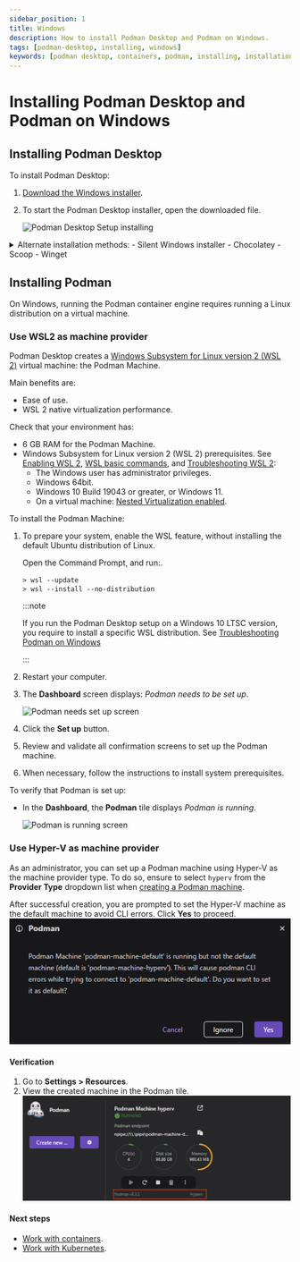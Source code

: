 ```yaml
---
sidebar_position: 1
title: Windows
description: How to install Podman Desktop and Podman on Windows.
tags: [podman-desktop, installing, windows]
keywords: [podman desktop, containers, podman, installing, installation, windows]
---
```


# Installing Podman Desktop and Podman on Windows

## Installing Podman Desktop

To install Podman Desktop:

1. [Download the Windows installer](/downloads/windows).

1. To start the Podman Desktop installer, open the downloaded file.

   ![Podman Desktop Setup installing](img/podman-desktop-setup-installing.png)

<details>
<summary>
Alternate installation methods:
- Silent Windows installer
- Chocolatey
- Scoop
- Winget
</summary>

#### Silent Windows installer

1. [Download the Windows installer](/downloads/windows).

1. To install without user interaction, run the Windows installer with the silent flag `/S` from the Command Prompt:

   ```shell-session
   > podman-desktop-1.6.4-setup-x64.exe /S
   ```

#### Chocolatey

1. Install the [Chocolatey package manager](https://chocolatey.org/install).

1. Install from the terminal:

   ```shell-session
   > choco install podman-desktop
   ```

#### Scoop package manager for Windows

1. [Install the Scoop package manager](https://github.com/ScoopInstaller/Install#readme).

1. Install from the terminal:

   ```shell-session
   > scoop bucket add extras
   > scoop install podman-desktop
   ```

#### Winget

1. [Install the Winget Package manager for Windows](https://aka.ms/getwinget).

1. Install from the terminal:

   ```shell-session
   > winget install -e --id RedHat.Podman-Desktop
   ```

</details>

## Installing Podman

On Windows, running the Podman container engine requires running a Linux distribution on a virtual machine.

### Use WSL2 as machine provider

Podman Desktop creates a [Windows Subsystem for Linux version 2 (WSL 2)](https://learn.microsoft.com/en-us/windows/wsl/about#what-is-wsl-2) virtual machine: the Podman Machine.

Main benefits are:

- Ease of use.
- WSL 2 native virtualization performance.

Check that your environment has:

- 6 GB RAM for the Podman Machine.
- Windows Subsystem for Linux version 2 (WSL 2) prerequisites. See [Enabling WSL 2](https://docs.microsoft.com/en-us/windows/wsl/install), [WSL basic commands](https://learn.microsoft.com/en-us/windows/wsl/basic-commands), and [Troubleshooting WSL 2](https://learn.microsoft.com/en-us/windows/wsl/troubleshooting#error-0x80370102-the-virtual-machine-could-not-be-started-because-a-required-feature-is-not-installed):
  - The Windows user has administrator privileges.
  - Windows 64bit.
  - Windows 10 Build 19043 or greater, or Windows 11.
  - On a virtual machine: [Nested Virtualization enabled](https://learn.microsoft.com/en-us/virtualization/hyper-v-on-windows/user-guide/nested-virtualization#configure-nested-virtualization).

To install the Podman Machine:

1. To prepare your system, enable the WSL feature, without installing the default Ubuntu distribution of Linux.

   Open the Command Prompt, and run:.

   ```shell-session
   > wsl --update
   > wsl --install --no-distribution
   ```

   :::note

   If you run the Podman Desktop setup on a Windows 10 LTSC version, you require to install a specific WSL distribution. See [Troubleshooting Podman on Windows](/docs/troubleshooting/troubleshooting-podman-on-windows#windows-10-enterprise-ltsc-version-21h2-podman-desktop-is-unable-to-detect-wsl2-machine)

   :::

1. Restart your computer.

1. The **Dashboard** screen displays: _<Icon icon="fa-solid fa-info" size="lg" /> Podman needs to be set up_.

   ![Podman needs set up screen](img/dashboard-podman-needs-set-up.png)

1. Click the **Set up** button.

1. Review and validate all confirmation screens to set up the Podman machine.

1. When necessary, follow the instructions to install system prerequisites.

To verify that Podman is set up:

- In the **Dashboard**, the **Podman** tile displays _Podman is running_.

  ![Podman is running screen](img/dashboard-podman-is-running.png)

### Use Hyper-V as machine provider

As an administrator, you can set up a Podman machine using Hyper-V as the machine provider type. To do so, ensure to select `hyperv` from the **Provider Type** dropdown list when [creating a Podman machine](/docs/podman/creating-a-podman-machine).

After successful creation, you are prompted to set the Hyper-V machine as the default machine to avoid CLI errors. Click **Yes** to proceed.
![set hyperv as default machine](img/set-hyperv-as-default.png)

#### Verification

1. Go to **Settings > Resources**.
1. View the created machine in the Podman tile.
   ![Podman machine with the hyperv provide type](img/podman-machine-hyperv.png)

#### Next steps

- [Work with containers](/docs/containers).
- [Work with Kubernetes](/docs/kubernetes).
